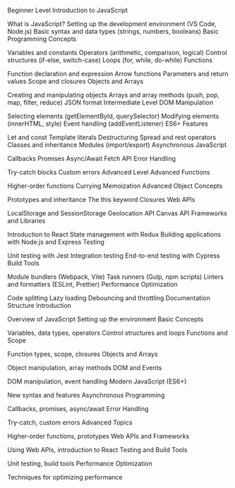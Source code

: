 Beginner Level
Introduction to JavaScript

What is JavaScript?
Setting up the development environment (VS Code, Node.js)
Basic syntax and data types (strings, numbers, booleans)
Basic Programming Concepts

Variables and constants
Operators (arithmetic, comparison, logical)
Control structures (if-else, switch-case)
Loops (for, while, do-while)
Functions

Function declaration and expression
Arrow functions
Parameters and return values
Scope and closures
Objects and Arrays

Creating and manipulating objects
Arrays and array methods (push, pop, map, filter, reduce)
JSON format
Intermediate Level
DOM Manipulation

Selecting elements (getElementById, querySelector)
Modifying elements (innerHTML, style)
Event handling (addEventListener)
ES6+ Features

Let and const
Template literals
Destructuring
Spread and rest operators
Classes and inheritance
Modules (import/export)
Asynchronous JavaScript

Callbacks
Promises
Async/Await
Fetch API
Error Handling

Try-catch blocks
Custom errors
Advanced Level
Advanced Functions

Higher-order functions
Currying
Memoization
Advanced Object Concepts

Prototypes and inheritance
The this keyword
Closures
Web APIs

LocalStorage and SessionStorage
Geolocation API
Canvas API
Frameworks and Libraries

Introduction to React
State management with Redux
Building applications with Node.js and Express
Testing

Unit testing with Jest
Integration testing
End-to-end testing with Cypress
Build Tools

Module bundlers (Webpack, Vite)
Task runners (Gulp, npm scripts)
Linters and formatters (ESLint, Prettier)
Performance Optimization

Code splitting
Lazy loading
Debouncing and throttling
Documentation Structure
Introduction

Overview of JavaScript
Setting up the environment
Basic Concepts

Variables, data types, operators
Control structures and loops
Functions and Scope

Function types, scope, closures
Objects and Arrays

Object manipulation, array methods
DOM and Events

DOM manipulation, event handling
Modern JavaScript (ES6+)

New syntax and features
Asynchronous Programming

Callbacks, promises, async/await
Error Handling

Try-catch, custom errors
Advanced Topics

Higher-order functions, prototypes
Web APIs and Frameworks

Using Web APIs, introduction to React
Testing and Build Tools

Unit testing, build tools
Performance Optimization

Techniques for optimizing performance